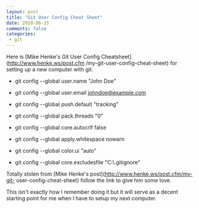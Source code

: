 ```yaml
---
layout: post
title: "Git User Config Cheat Sheet"
date: 2010-06-15
comments: false
categories:
 - git
---
```

Here is [Mike Henke's Git User Config Cheatsheet](http://www.henke.ws/post.cfm
/my-git-user-config-cheat-sheet) for setting up a new computer with git.

  

  * git config --global user.name "John Doe" 
  

  * git config --global user.email johndoe@example.com 
  

  * git config --global push.default "tracking" 
  

  * git config --global pack.threads "0" 
  

  * git config --global core.autocrlf false 
  

  * git config --global apply.whitespace nowarn 
  

  * git config --global color.ui "auto" 
  

  * git config --global core.excludesfile "C:\\.gitignore"
  

Totally stolen from [Mike Henke's post](http://www.henke.ws/post.cfm/my-git-
user-config-cheat-sheet) follow the link to give him some love.

This isn't exactly how I remember doing it but it will serve as a decent
starting point for me when I have to setup my next computer.

